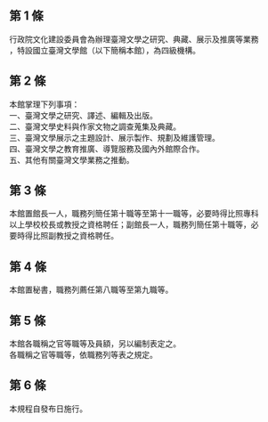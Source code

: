 第 1 條
-------
行政院文化建設委員會為辦理臺灣文學之研究、典藏、展示及推廣等業務  
，特設國立臺灣文學館（以下簡稱本館），為四級機構。

第 2 條
-------
本館掌理下列事項：  
一、臺灣文學之研究、譯述、編輯及出版。  
二、臺灣文學史料與作家文物之調查蒐集及典藏。  
三、臺灣文學展示之主題設計、展示製作、規劃及維護管理。  
四、臺灣文學之教育推廣、導覽服務及國內外館際合作。  
五、其他有關臺灣文學業務之推動。

第 3 條
-------
本館置館長一人，職務列簡任第十職等至第十一職等，必要時得比照專科  
以上學校校長或教授之資格聘任；副館長一人，職務列簡任第十職等，必  
要時得比照副教授之資格聘任。

第 4 條
-------
本館置秘書，職務列薦任第八職等至第九職等。

第 5 條
-------
本館各職稱之官等職等及員額，另以編制表定之。  
各職稱之官等職等，依職務列等表之規定。

第 6 條
-------
本規程自發布日施行。

